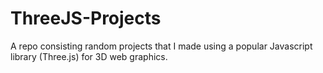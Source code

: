 # ThreeJS-Projects
A repo consisting random projects that I made using a popular Javascript library (Three.js) for 3D web graphics.
